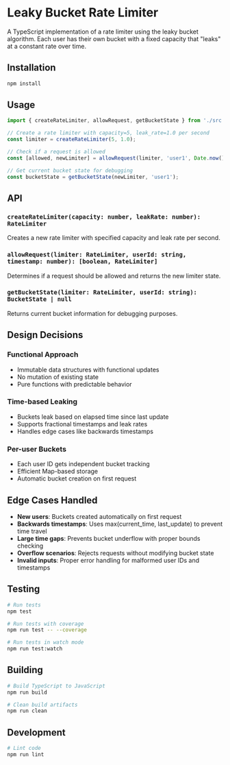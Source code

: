 # Leaky Bucket Rate Limiter

A TypeScript implementation of a rate limiter using the leaky bucket algorithm. Each user has their own bucket with a fixed capacity that "leaks" at a constant rate over time.

## Installation

```bash
npm install
```

## Usage

```typescript
import { createRateLimiter, allowRequest, getBucketState } from './src';

// Create a rate limiter with capacity=5, leak_rate=1.0 per second
const limiter = createRateLimiter(5, 1.0);

// Check if a request is allowed
const [allowed, newLimiter] = allowRequest(limiter, 'user1', Date.now() / 1000);

// Get current bucket state for debugging
const bucketState = getBucketState(newLimiter, 'user1');
```

## API

### `createRateLimiter(capacity: number, leakRate: number): RateLimiter`

Creates a new rate limiter with specified capacity and leak rate per second.

### `allowRequest(limiter: RateLimiter, userId: string, timestamp: number): [boolean, RateLimiter]`

Determines if a request should be allowed and returns the new limiter state.

### `getBucketState(limiter: RateLimiter, userId: string): BucketState | null`

Returns current bucket information for debugging purposes.

## Design Decisions

### Functional Approach

- Immutable data structures with functional updates
- No mutation of existing state
- Pure functions with predictable behavior

### Time-based Leaking

- Buckets leak based on elapsed time since last update
- Supports fractional timestamps and leak rates
- Handles edge cases like backwards timestamps

### Per-user Buckets

- Each user ID gets independent bucket tracking
- Efficient Map-based storage
- Automatic bucket creation on first request

## Edge Cases Handled

- **New users**: Buckets created automatically on first request
- **Backwards timestamps**: Uses max(current_time, last_update) to prevent time travel
- **Large time gaps**: Prevents bucket underflow with proper bounds checking
- **Overflow scenarios**: Rejects requests without modifying bucket state
- **Invalid inputs**: Proper error handling for malformed user IDs and timestamps

## Testing

```bash
# Run tests
npm test

# Run tests with coverage
npm run test -- --coverage

# Run tests in watch mode
npm run test:watch
```

## Building

```bash
# Build TypeScript to JavaScript
npm run build

# Clean build artifacts
npm run clean
```

## Development

```bash
# Lint code
npm run lint
```
